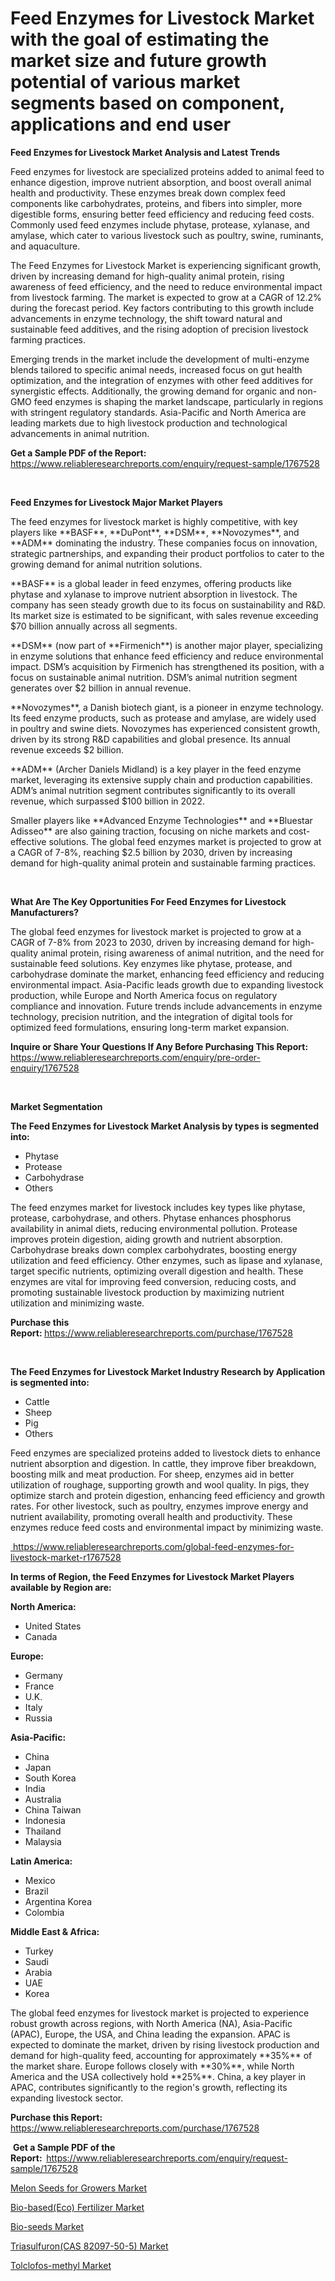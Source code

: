 <p><h1>Feed Enzymes for Livestock Market with the goal of estimating the market size and future growth potential of various market segments based on component, applications and end user</h1></p><p><strong>Feed Enzymes for Livestock Market Analysis and Latest Trends</strong></p>
<p><p>Feed enzymes for livestock are specialized proteins added to animal feed to enhance digestion, improve nutrient absorption, and boost overall animal health and productivity. These enzymes break down complex feed components like carbohydrates, proteins, and fibers into simpler, more digestible forms, ensuring better feed efficiency and reducing feed costs. Commonly used feed enzymes include phytase, protease, xylanase, and amylase, which cater to various livestock such as poultry, swine, ruminants, and aquaculture.</p><p>The Feed Enzymes for Livestock Market is experiencing significant growth, driven by increasing demand for high-quality animal protein, rising awareness of feed efficiency, and the need to reduce environmental impact from livestock farming. The market is expected to grow at a CAGR of 12.2% during the forecast period. Key factors contributing to this growth include advancements in enzyme technology, the shift toward natural and sustainable feed additives, and the rising adoption of precision livestock farming practices.</p><p>Emerging trends in the market include the development of multi-enzyme blends tailored to specific animal needs, increased focus on gut health optimization, and the integration of enzymes with other feed additives for synergistic effects. Additionally, the growing demand for organic and non-GMO feed enzymes is shaping the market landscape, particularly in regions with stringent regulatory standards. Asia-Pacific and North America are leading markets due to high livestock production and technological advancements in animal nutrition.</p></p>
<p><strong>Get a Sample PDF of the Report:&nbsp;</strong> <a href="https://www.reliableresearchreports.com/enquiry/request-sample/1767528?utm_campaign=7&utm_medium=2&utm_source=Github&utm_content=ia&utm_term=21012025&utm_id=feed-enzymes-for-livestock">https://www.reliableresearchreports.com/enquiry/request-sample/1767528</a></p>
<p>&nbsp;</p>
<p><strong>Feed Enzymes for Livestock Major Market Players</strong></p>
<p><p>The feed enzymes for livestock market is highly competitive, with key players like **BASF**, **DuPont**, **DSM**, **Novozymes**, and **ADM** dominating the industry. These companies focus on innovation, strategic partnerships, and expanding their product portfolios to cater to the growing demand for animal nutrition solutions.</p><p>**BASF** is a global leader in feed enzymes, offering products like phytase and xylanase to improve nutrient absorption in livestock. The company has seen steady growth due to its focus on sustainability and R&D. Its market size is estimated to be significant, with sales revenue exceeding $70 billion annually across all segments.</p><p>**DSM** (now part of **Firmenich**) is another major player, specializing in enzyme solutions that enhance feed efficiency and reduce environmental impact. DSM’s acquisition by Firmenich has strengthened its position, with a focus on sustainable animal nutrition. DSM’s animal nutrition segment generates over $2 billion in annual revenue.</p><p>**Novozymes**, a Danish biotech giant, is a pioneer in enzyme technology. Its feed enzyme products, such as protease and amylase, are widely used in poultry and swine diets. Novozymes has experienced consistent growth, driven by its strong R&D capabilities and global presence. Its annual revenue exceeds $2 billion.</p><p>**ADM** (Archer Daniels Midland) is a key player in the feed enzyme market, leveraging its extensive supply chain and production capabilities. ADM’s animal nutrition segment contributes significantly to its overall revenue, which surpassed $100 billion in 2022.</p><p>Smaller players like **Advanced Enzyme Technologies** and **Bluestar Adisseo** are also gaining traction, focusing on niche markets and cost-effective solutions. The global feed enzymes market is projected to grow at a CAGR of 7-8%, reaching $2.5 billion by 2030, driven by increasing demand for high-quality animal protein and sustainable farming practices.</p></p>
<p>&nbsp;</p>
<p><strong>What Are The Key Opportunities For Feed Enzymes for Livestock Manufacturers?</strong></p>
<p><p>The global feed enzymes for livestock market is projected to grow at a CAGR of 7-8% from 2023 to 2030, driven by increasing demand for high-quality animal protein, rising awareness of animal nutrition, and the need for sustainable feed solutions. Key enzymes like phytase, protease, and carbohydrase dominate the market, enhancing feed efficiency and reducing environmental impact. Asia-Pacific leads growth due to expanding livestock production, while Europe and North America focus on regulatory compliance and innovation. Future trends include advancements in enzyme technology, precision nutrition, and the integration of digital tools for optimized feed formulations, ensuring long-term market expansion.</p></p>
<p><strong>Inquire or Share Your Questions If Any Before Purchasing This Report:</strong> <a href="https://www.reliableresearchreports.com/enquiry/pre-order-enquiry/1767528?utm_campaign=7&utm_medium=2&utm_source=Github&utm_content=ia&utm_term=21012025&utm_id=feed-enzymes-for-livestock">https://www.reliableresearchreports.com/enquiry/pre-order-enquiry/1767528</a></p>
<p>&nbsp;</p>
<p><strong>Market Segmentation</strong></p>
<p><strong>The Feed Enzymes for Livestock Market Analysis by types is segmented into:</strong></p>
<p><ul><li>Phytase</li><li>Protease</li><li>Carbohydrase</li><li>Others</li></ul></p>
<p><p>The feed enzymes market for livestock includes key types like phytase, protease, carbohydrase, and others. Phytase enhances phosphorus availability in animal diets, reducing environmental pollution. Protease improves protein digestion, aiding growth and nutrient absorption. Carbohydrase breaks down complex carbohydrates, boosting energy utilization and feed efficiency. Other enzymes, such as lipase and xylanase, target specific nutrients, optimizing overall digestion and health. These enzymes are vital for improving feed conversion, reducing costs, and promoting sustainable livestock production by maximizing nutrient utilization and minimizing waste.</p></p>
<p><strong>Purchase this Report:&nbsp;</strong><a href="https://www.reliableresearchreports.com/purchase/1767528?utm_campaign=7&utm_medium=2&utm_source=Github&utm_content=ia&utm_term=21012025&utm_id=feed-enzymes-for-livestock">https://www.reliableresearchreports.com/purchase/1767528</a></p>
<p>&nbsp;</p>
<p><strong>The Feed Enzymes for Livestock Market Industry Research by Application is segmented into:</strong></p>
<p><ul><li>Cattle</li><li>Sheep</li><li>Pig</li><li>Others</li></ul></p>
<p><p>Feed enzymes are specialized proteins added to livestock diets to enhance nutrient absorption and digestion. In cattle, they improve fiber breakdown, boosting milk and meat production. For sheep, enzymes aid in better utilization of roughage, supporting growth and wool quality. In pigs, they optimize starch and protein digestion, enhancing feed efficiency and growth rates. For other livestock, such as poultry, enzymes improve energy and nutrient availability, promoting overall health and productivity. These enzymes reduce feed costs and environmental impact by minimizing waste.</p></p>
<p><a href="https://www.reliableresearchreports.com/global-feed-enzymes-for-livestock-market-r1767528?utm_campaign=7&utm_medium=2&utm_source=Github&utm_content=ia&utm_term=21012025&utm_id=feed-enzymes-for-livestock">&nbsp;https://www.reliableresearchreports.com/global-feed-enzymes-for-livestock-market-r1767528</a></p>
<p><strong>In terms of Region, the Feed Enzymes for Livestock Market Players available by Region are:</strong></p>
<p>
    <p> <strong> North America: </strong>
        <ul>
            <li>United States</li>
            <li>Canada</li>
        </ul>
        </p> 
    <p> <strong> Europe: </strong>
        <ul>
            <li>Germany</li>
            <li>France</li>
            <li>U.K.</li>
            <li>Italy</li>
            <li>Russia</li>
        </ul>
        </p> 
    <p> <strong> Asia-Pacific: </strong>
        <ul>
            <li>China</li>
            <li>Japan</li>
            <li>South Korea</li>
            <li>India</li>
            <li>Australia</li>
            <li>China Taiwan</li>
            <li>Indonesia</li>
            <li>Thailand</li>
            <li>Malaysia</li>
        </ul>
        </p> 
    <p> <strong> Latin America: </strong>
        <ul>
            <li>Mexico</li>
            <li>Brazil</li>
            <li>Argentina Korea</li>
            <li>Colombia</li>
        </ul>
        </p> 
    <p> <strong> Middle East & Africa: </strong>
        <ul>
            <li>Turkey</li>
            <li>Saudi</li>
            <li>Arabia</li>
            <li>UAE</li>
            <li>Korea</li>
        </ul>
    </p>
    </p>
<p><p>The global feed enzymes for livestock market is projected to experience robust growth across regions, with North America (NA), Asia-Pacific (APAC), Europe, the USA, and China leading the expansion. APAC is expected to dominate the market, driven by rising livestock production and demand for high-quality feed, accounting for approximately **35%** of the market share. Europe follows closely with **30%**, while North America and the USA collectively hold **25%**. China, a key player in APAC, contributes significantly to the region's growth, reflecting its expanding livestock sector.</p></p>
<p><strong>Purchase this Report: </strong><a href="https://www.reliableresearchreports.com/purchase/1767528?utm_campaign=7&utm_medium=2&utm_source=Github&utm_content=ia&utm_term=21012025&utm_id=feed-enzymes-for-livestock">https://www.reliableresearchreports.com/purchase/1767528</a></p>
<p>&nbsp;<strong>Get a Sample PDF of the Report:&nbsp;&nbsp;</strong><a href="https://www.reliableresearchreports.com/enquiry/request-sample/1767528?utm_campaign=7&utm_medium=2&utm_source=Github&utm_content=ia&utm_term=21012025&utm_id=feed-enzymes-for-livestock">https://www.reliableresearchreports.com/enquiry/request-sample/1767528</a></p>
<p><strong></strong></p>
<p><p><a href="https://github.com/angelajermaine/Market-Research-Report-List-5/blob/main/melon-seeds-for-growers-market.md?utm_campaign=7&utm_medium=2&utm_source=Github&utm_content=ia&utm_term=21012025&utm_id=feed-enzymes-for-livestock">Melon Seeds for Growers Market</a></p><p><a href="https://github.com/FahadAhmed223/Market-Research-Report-List-1/blob/main/bio-basedeco-fertilizer-market.md?utm_campaign=7&utm_medium=2&utm_source=Github&utm_content=ia&utm_term=21012025&utm_id=feed-enzymes-for-livestock">Bio-based(Eco) Fertilizer Market</a></p><p><a href="https://github.com/NargisHussain432/Market-Research-Report-List-1/blob/main/bio-seeds-market.md?utm_campaign=7&utm_medium=2&utm_source=Github&utm_content=ia&utm_term=21012025&utm_id=feed-enzymes-for-livestock">Bio-seeds Market</a></p><p><a href="https://github.com/sherikacas30/Market-Research-Report-List-1/blob/main/triasulfuroncas-82097-50-5-market.md?utm_campaign=7&utm_medium=2&utm_source=Github&utm_content=ia&utm_term=21012025&utm_id=feed-enzymes-for-livestock">Triasulfuron(CAS 82097-50-5) Market</a></p><p><a href="https://github.com/provorikovar/Market-Research-Report-List-6/blob/main/tolclofos-methyl-market.md?utm_campaign=7&utm_medium=2&utm_source=Github&utm_content=ia&utm_term=21012025&utm_id=feed-enzymes-for-livestock">Tolclofos-methyl Market</a></p></p>